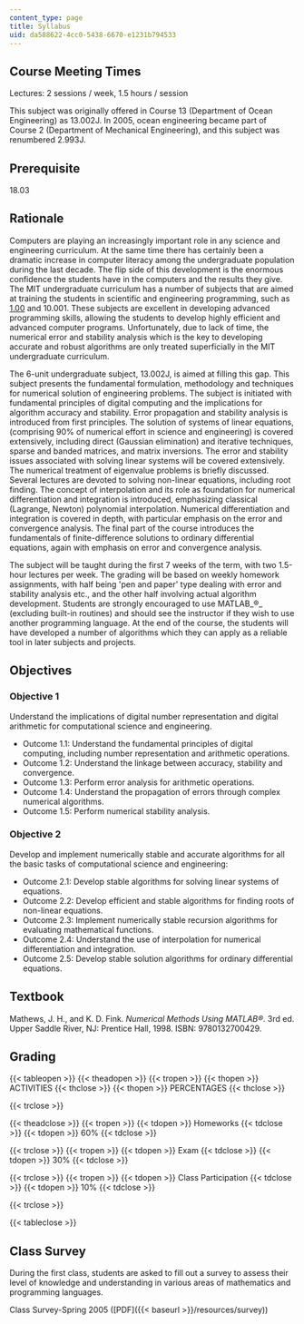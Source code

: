 ```yaml
---
content_type: page
title: Syllabus
uid: da588622-4cc0-5438-6670-e1231b794533
---
```


Course Meeting Times
--------------------

Lectures: 2 sessions / week, 1.5 hours / session

This subject was originally offered in Course 13 (Department of Ocean Engineering) as 13.002J. In 2005, ocean engineering became part of Course 2 (Department of Mechanical Engineering), and this subject was renumbered 2.993J.

Prerequisite
------------

18.03

Rationale
---------

Computers are playing an increasingly important role in any science and engineering curriculum. At the same time there has certainly been a dramatic increase in computer literacy among the undergraduate population during the last decade. The flip side of this development is the enormous confidence the students have in the computers and the results they give. The MIT undergraduate curriculum has a number of subjects that are aimed at training the students in scientific and engineering programming, such as [1.00](/courses/1-00-introduction-to-computers-and-engineering-problem-solving-spring-2012) and 10.001. These subjects are excellent in developing advanced programming skills, allowing the students to develop highly efficient and advanced computer programs. Unfortunately, due to lack of time, the numerical error and stability analysis which is the key to developing accurate and robust algorithms are only treated superficially in the MIT undergraduate curriculum.

The 6-unit undergraduate subject, 13.002J, is aimed at filling this gap. This subject presents the fundamental formulation, methodology and techniques for numerical solution of engineering problems. The subject is initiated with fundamental principles of digital computing and the implications for algorithm accuracy and stability. Error propagation and stability analysis is introduced from first principles. The solution of systems of linear equations, (comprising 90% of numerical effort in science and engineering) is covered extensively, including direct (Gaussian elimination) and iterative techniques, sparse and banded matrices, and matrix inversions. The error and stability issues associated with solving linear systems will be covered extensively. The numerical treatment of eigenvalue problems is briefly discussed. Several lectures are devoted to solving non-linear equations, including root finding. The concept of interpolation and its role as foundation for numerical differentiation and integration is introduced, emphasizing classical (Lagrange, Newton) polynomial interpolation. Numerical differentiation and integration is covered in depth, with particular emphasis on the error and convergence analysis. The final part of the course introduces the fundamentals of finite-difference solutions to ordinary differential equations, again with emphasis on error and convergence analysis.

The subject will be taught during the first 7 weeks of the term, with two 1.5-hour lectures per week. The grading will be based on weekly homework assignments, with half being 'pen and paper' type dealing with error and stability analysis etc., and the other half involving actual algorithm development. Students are strongly encouraged to use MATLAB_®_ (excluding built-in routines) and should see the instructor if they wish to use another programming language. At the end of the course, the students will have developed a number of algorithms which they can apply as a reliable tool in later subjects and projects.

Objectives
----------

### Objective 1

Understand the implications of digital number representation and digital arithmetic for computational science and engineering.

*   Outcome 1.1: Understand the fundamental principles of digital computing, including number representation and arithmetic operations.
*   Outcome 1.2: Understand the linkage between accuracy, stability and convergence.
*   Outcome 1.3: Perform error analysis for arithmetic operations.
*   Outcome 1.4: Understand the propagation of errors through complex numerical algorithms.
*   Outcome 1.5: Perform numerical stability analysis.

### Objective 2

Develop and implement numerically stable and accurate algorithms for all the basic tasks of computational science and engineering:

*   Outcome 2.1: Develop stable algorithms for solving linear systems of equations.
*   Outcome 2.2: Develop efficient and stable algorithms for finding roots of non-linear equations.
*   Outcome 2.3: Implement numerically stable recursion algorithms for evaluating mathematical functions.
*   Outcome 2.4: Understand the use of interpolation for numerical differentiation and integration.
*   Outcome 2.5: Develop stable solution algorithms for ordinary differential equations.

Textbook
--------

Mathews, J. H., and K. D. Fink. _Numerical Methods Using MATLAB®_. 3rd ed. Upper Saddle River, NJ: Prentice Hall, 1998. ISBN: 9780132700429.

Grading
-------

{{< tableopen >}}
{{< theadopen >}}
{{< tropen >}}
{{< thopen >}}
ACTIVITIES
{{< thclose >}}
{{< thopen >}}
PERCENTAGES
{{< thclose >}}

{{< trclose >}}

{{< theadclose >}}
{{< tropen >}}
{{< tdopen >}}
Homeworks
{{< tdclose >}}
{{< tdopen >}}
60%
{{< tdclose >}}

{{< trclose >}}
{{< tropen >}}
{{< tdopen >}}
Exam
{{< tdclose >}}
{{< tdopen >}}
30%
{{< tdclose >}}

{{< trclose >}}
{{< tropen >}}
{{< tdopen >}}
Class Participation
{{< tdclose >}}
{{< tdopen >}}
10%
{{< tdclose >}}

{{< trclose >}}

{{< tableclose >}}

Class Survey
------------

During the first class, students are asked to fill out a survey to assess their level of knowledge and understanding in various areas of mathematics and programming languages.

Class Survey-Spring 2005 ([PDF]({{< baseurl >}}/resources/survey))